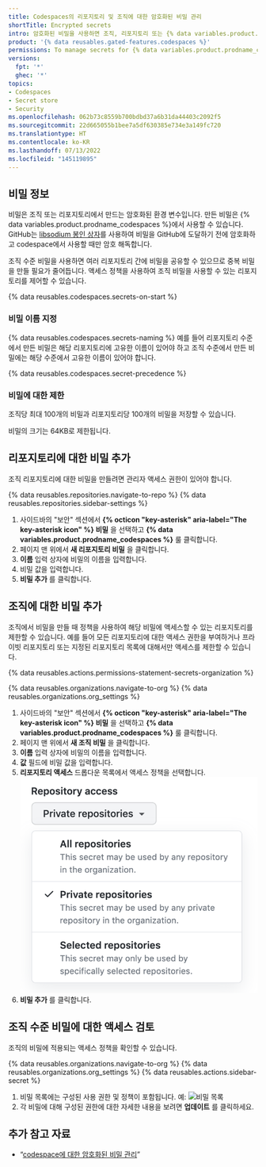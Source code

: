 ```yaml
---
title: Codespaces의 리포지토리 및 조직에 대한 암호화된 비밀 관리
shortTitle: Encrypted secrets
intro: 암호화된 비밀을 사용하면 조직, 리포지토리 또는 {% data variables.product.prodname_codespaces %}에 중요한 정보를 저장할 수 있습니다.
product: '{% data reusables.gated-features.codespaces %}'
permissions: To manage secrets for {% data variables.product.prodname_codespaces %} for an organization, you must be an organization owner.
versions:
  fpt: '*'
  ghec: '*'
topics:
- Codespaces
- Secret store
- Security
ms.openlocfilehash: 062b73c8559b700bdbd37a6b31da44403c2092f5
ms.sourcegitcommit: 22d665055b1bee7a5df630385e734e3a149fc720
ms.translationtype: HT
ms.contentlocale: ko-KR
ms.lasthandoff: 07/13/2022
ms.locfileid: "145119895"
---
```

## <a name="about-secrets"></a>비밀 정보

비밀은 조직 또는 리포지토리에서 만드는 암호화된 환경 변수입니다. 만든 비밀은 {% data variables.product.prodname_codespaces %}에서 사용할 수 있습니다. GitHub는 [libsodium 봉인 상자](https://libsodium.gitbook.io/doc/public-key_cryptography/sealed_boxes)를 사용하여 비밀을 GitHub에 도달하기 전에 암호화하고 codespace에서 사용할 때만 암호 해독합니다.

조직 수준 비밀을 사용하면 여러 리포지토리 간에 비밀을 공유할 수 있으므로 중복 비밀을 만들 필요가 줄어듭니다. 액세스 정책을 사용하여 조직 비밀을 사용할 수 있는 리포지토리를 제어할 수 있습니다. 

{% data reusables.codespaces.secrets-on-start %}

### <a name="naming-secrets"></a>비밀 이름 지정

{% data reusables.codespaces.secrets-naming %} 예를 들어 리포지토리 수준에서 만든 비밀은 해당 리포지토리에 고유한 이름이 있어야 하고 조직 수준에서 만든 비밀에는 해당 수준에서 고유한 이름이 있어야 합니다.

  {% data reusables.codespaces.secret-precedence %}

### <a name="limits-for-secrets"></a>비밀에 대한 제한

조직당 최대 100개의 비밀과 리포지토리당 100개의 비밀을 저장할 수 있습니다.

비밀의 크기는 64KB로 제한됩니다.

## <a name="adding-secrets-for-a-repository"></a>리포지토리에 대한 비밀 추가

조직 리포지토리에 대한 비밀을 만들려면 관리자 액세스 권한이 있어야 합니다.

{% data reusables.repositories.navigate-to-repo %} {% data reusables.repositories.sidebar-settings %}
1. 사이드바의 "보안" 섹션에서 **{% octicon "key-asterisk" aria-label="The key-asterisk icon" %} 비밀** 을 선택하고 **{% data variables.product.prodname_codespaces %}** 룰 클릭합니다.
2. 페이지 맨 위에서 **새 리포지토리 비밀** 을 클릭합니다.
3. **이름** 입력 상자에 비밀의 이름을 입력합니다.
4. 비밀 값을 입력합니다.
5. **비밀 추가** 를 클릭합니다.

## <a name="adding-secrets-for-an-organization"></a>조직에 대한 비밀 추가

조직에서 비밀을 만들 때 정책을 사용하여 해당 비밀에 액세스할 수 있는 리포지토리를 제한할 수 있습니다. 예를 들어 모든 리포지토리에 대한 액세스 권한을 부여하거나 프라이빗 리포지토리 또는 지정된 리포지토리 목록에 대해서만 액세스를 제한할 수 있습니다.

{% data reusables.actions.permissions-statement-secrets-organization %}

{% data reusables.organizations.navigate-to-org %} {% data reusables.organizations.org_settings %}
1. 사이드바의 "보안" 섹션에서 **{% octicon "key-asterisk" aria-label="The key-asterisk icon" %} 비밀** 을 선택하고 **{% data variables.product.prodname_codespaces %}** 룰 클릭합니다.
2. 페이지 맨 위에서 **새 조직 비밀** 을 클릭합니다.
3. **이름** 입력 상자에 비밀의 이름을 입력합니다.
4. **값** 필드에 비밀 값을 입력합니다.
5. **리포지토리 액세스** 드롭다운 목록에서 액세스 정책을 선택합니다.
    ![프라이빗 리포지토리가 선택된 리포지토리 액세스 목록](/assets/images/help/codespaces/secret-repository-access.png)
6. **비밀 추가** 를 클릭합니다.

## <a name="reviewing-access-to-organization-level-secrets"></a>조직 수준 비밀에 대한 액세스 검토

조직의 비밀에 적용되는 액세스 정책을 확인할 수 있습니다.

{% data reusables.organizations.navigate-to-org %} {% data reusables.organizations.org_settings %} {% data reusables.actions.sidebar-secret %}
1. 비밀 목록에는 구성된 사용 권한 및 정책이 포함됩니다. 예: ![비밀 목록](/assets/images/help/settings/actions-org-secrets-list.png)
1. 각 비밀에 대해 구성된 권한에 대한 자세한 내용을 보려면 **업데이트** 를 클릭하세요.

## <a name="further-reading"></a>추가 참고 자료

- “[codespace에 대한 암호화된 비밀 관리](/codespaces/managing-your-codespaces/managing-encrypted-secrets-for-your-codespaces)”

